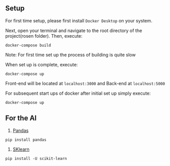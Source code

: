 ## Setup

For first time setup, please first install `Docker Desktop` on your system. 

Next, open your terminal and navigate to the root directory of the project(rosen folder). Then, execute:

```console
docker-compose build
```
Note: For first time set up the process of building is quite slow

When set up is complete, execute:

```console
docker-compose up
```
Front-end will be located at `localhost:3000` and Back-end at `localhost:5000`

For subsequent start ups of docker after initial set up simply execute:

```console
docker-compose up
```
## For the AI
1. [Pandas](https://pypi.org/project/pandas/)
```console
pip install pandas
```

1. [SKlearn](https://scikit-learn.org/stable/install.html)
```console
pip install -U scikit-learn
```